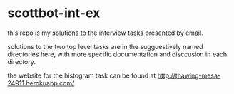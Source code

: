# scottbot-int-ex

this repo is my solutions to the interview tasks presented by email.

solutions to the two top level tasks are in the sugguestively named
directories here, with more specific documentation and disccusion in each
directory.

the website for the histogram task can be found at
http://thawing-mesa-24911.herokuapp.com/
